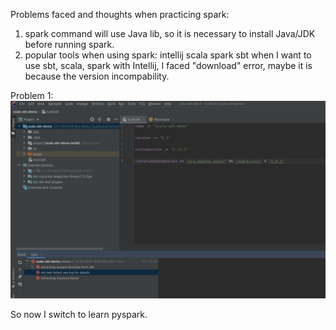 Problems faced and thoughts when practicing spark:
1. spark command will use Java lib, so it is necessary to install Java/JDK before running spark.
2. popular tools when using spark: intellij scala spark sbt
when I want to use sbt, scala, spark with Intellij, I faced "download" error, maybe it is because the version incompability.


Problem 1:
![alt text](https://github.com/Jelly123456/Big-Data/blob/master/Pictures/3.JPG "Problem 1")

So now I switch to learn pyspark.

